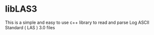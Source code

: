 libLAS3
=======

This is a simple and easy to use c++ library to read and parse Log ASCII Standard ( LAS ) 3.0 files
